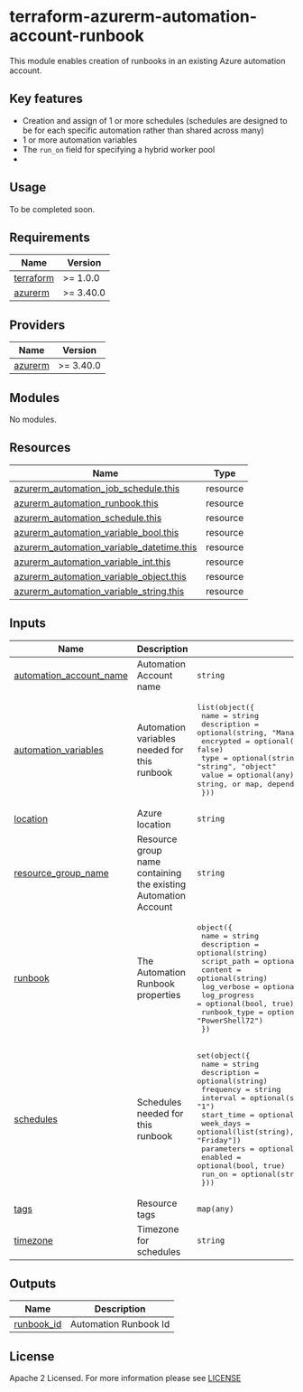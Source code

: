 # terraform-azurerm-automation-account-runbook
This module enables creation of runbooks in an existing Azure automation account.

## Key features
- Creation and assign of 1 or more schedules (schedules are designed to be for each specific automation rather than shared across many)
- 1 or more automation variables
- The `run_on` field for specifying a hybrid worker pool
-
## Usage
To be completed soon.

<!-- BEGIN_TF_DOCS -->
## Requirements

| Name | Version |
|------|---------|
| <a name="requirement_terraform"></a> [terraform](#requirement\_terraform) | >= 1.0.0 |
| <a name="requirement_azurerm"></a> [azurerm](#requirement\_azurerm) | >= 3.40.0 |

## Providers

| Name | Version |
|------|---------|
| <a name="provider_azurerm"></a> [azurerm](#provider\_azurerm) | >= 3.40.0 |

## Modules

No modules.

## Resources

| Name | Type |
|------|------|
| [azurerm_automation_job_schedule.this](https://registry.terraform.io/providers/hashicorp/azurerm/latest/docs/resources/automation_job_schedule) | resource |
| [azurerm_automation_runbook.this](https://registry.terraform.io/providers/hashicorp/azurerm/latest/docs/resources/automation_runbook) | resource |
| [azurerm_automation_schedule.this](https://registry.terraform.io/providers/hashicorp/azurerm/latest/docs/resources/automation_schedule) | resource |
| [azurerm_automation_variable_bool.this](https://registry.terraform.io/providers/hashicorp/azurerm/latest/docs/resources/automation_variable_bool) | resource |
| [azurerm_automation_variable_datetime.this](https://registry.terraform.io/providers/hashicorp/azurerm/latest/docs/resources/automation_variable_datetime) | resource |
| [azurerm_automation_variable_int.this](https://registry.terraform.io/providers/hashicorp/azurerm/latest/docs/resources/automation_variable_int) | resource |
| [azurerm_automation_variable_object.this](https://registry.terraform.io/providers/hashicorp/azurerm/latest/docs/resources/automation_variable_object) | resource |
| [azurerm_automation_variable_string.this](https://registry.terraform.io/providers/hashicorp/azurerm/latest/docs/resources/automation_variable_string) | resource |

## Inputs

| Name | Description | Type | Default | Required |
|------|-------------|------|---------|:--------:|
| <a name="input_automation_account_name"></a> [automation\_account\_name](#input\_automation\_account\_name) | Automation Account name | `string` | n/a | yes |
| <a name="input_automation_variables"></a> [automation\_variables](#input\_automation\_variables) | Automation variables needed for this runbook | <pre>list(object({<br>    name        = string<br>    description = optional(string, "Managed by Terraform")<br>    encrypted   = optional(bool, false)<br>    type        = optional(string, "string")  # Should be one of: "int", "string", "object"<br>    value       = optional(any)     # This can be an int, string, or map, depending on `type`<br>  }))</pre> | `[]` | no |
| <a name="input_location"></a> [location](#input\_location) | Azure location | `string` | n/a | yes |
| <a name="input_resource_group_name"></a> [resource\_group\_name](#input\_resource\_group\_name) | Resource group name containing the existing Automation Account | `string` | n/a | yes |
| <a name="input_runbook"></a> [runbook](#input\_runbook) | The Automation Runbook properties | <pre>object({<br>    name         = string<br>    description  = optional(string)<br>    script_path  = optional(string)<br>    content      = optional(string)<br>    log_verbose  = optional(bool, true)<br>    log_progress = optional(bool, true)<br>    runbook_type = optional(string, "PowerShell72")<br>  })</pre> | n/a | yes |
| <a name="input_schedules"></a> [schedules](#input\_schedules) | Schedules needed for this runbook | <pre>set(object({<br>    name        = string<br>    description = optional(string)<br>    frequency   = string<br>    interval    = optional(string, "1")<br>    start_time  = optional(string, null)<br>    week_days   = optional(list(string), ["Monday", "Tuesday", "Wednesday", "Thursday", "Friday"])<br>    parameters  = optional(any, {})<br>    enabled     = optional(bool, true)<br>    run_on      = optional(string)<br>  }))</pre> | `[]` | no |
| <a name="input_tags"></a> [tags](#input\_tags) | Resource tags | `map(any)` | `{}` | no |
| <a name="input_timezone"></a> [timezone](#input\_timezone) | Timezone for schedules | `string` | n/a | yes |

## Outputs

| Name | Description |
|------|-------------|
| <a name="output_runbook_id"></a> [runbook\_id](#output\_runbook\_id) | Automation Runbook Id |
<!-- END_TF_DOCS -->

## License

Apache 2 Licensed. For more information please see [LICENSE](./LICENSE)
